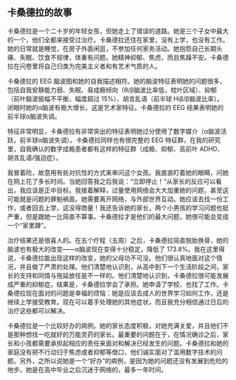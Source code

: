 ## 卡桑德拉的故事

  卡桑德拉是一个二十岁的年轻女孩，但她走上了错误的道路。她是三个子女中最大的一个，他们全都来接受过治疗。卡桑德拉还住在家里，没有上学，也没有工作。她的日常就是睡觉，在房子外面闲逛，不参加任何家务活动。她抱怨自己长期头痛、失眠、饮食不规律，体重有问题。她精神抑郁、焦虑，而且焦躁不安。卡桑德拉在问卷里将自己归类为完美主义者和有艺术气质的人。

  卡桑德拉的 EEG 脑波图和她的自我描述相符。她的脑波特征表明她的问题很多，包括自我安静能力弱、失眠、易成瘾倾向（θ/β脑波比率低，枕叶区域）、抑郁（前叶脑波振幅不平衡，幅度超过 15%）、胡言乱语（前半球 Hiβ/β脑波比率）。闭眼时她的α脑波有极大增长，这是艺术家特征。卡桑德拉的 EEG 结果表明她的前半球α脑波失调。

  特征非常明显，卡桑德拉有非常突出的特征表明她过分使用了数字媒介（α脑波活跃，前半球α脑波失调）。卡桑德拉同样也有很完整的 EEG 特征群，在我的研究里，自我确认的数字成瘾患者都有这样的特征群（成瘾、抑郁、高前叶 ADHD、胡言乱语/强迫症）。

  我冒着险，故意用有些对抗性的方式来审问这个女孩。我直直盯着她的眼睛，问她在网上花了多长时间。当她回答我之后我说：“立即停止！”从家长的反应可以看出，我应该是正中目标。我接着解释，过量使用网络会大大加重她的问题，甚至这可能就是问题的罪魁祸首。她需要离开网络，与外部世界互动。她应该去找一份工作，或者回去上学，这没得商量！我还告诉她的家长，两个小男孩的学习问题也挺严重，但是跟她一比简直不算事。卡桑德拉才是他们的最大问题，她很可能会变成一个“家里蹲”。

  治疗结果还是很喜人的。在五个疗程（五周）之后，卡桑德拉简直脱胎换骨，她的脑波也有极大的改变——α脑波现在变得十分稳定，降低了 173.8%。我在这里得说，卡桑德拉能出现这样的改变，她的父母功不可没。他们很认真地面对这个情况，并且做了严肃的处理。他们清楚地认识到，从高中到下一个生活阶段之间，家长的支持和同情与拖延放任是不一样的。他们清楚地认识到，卡桑德拉很可能发展成严重的抑郁症。结果是，卡桑德拉学会了承担。她申请了学校，也找了工作。卡桑德拉现在面对的问题是幸福的烦恼：她是应该去成人的世界学习如何工作，还是继续上学接受教育。现在可以着手处理她的其他症状，而且我充分相信通过日后的治疗这些都可以解决。

  卡桑德拉是一个比较好办的病例。她的家长态度积极，对她充满关爱，并且他们不是那种想找一吃就好的万能灵药的家长。最重要的问题在于，在情况确诊之后，家长和小孩都需要承担起相应的责任来面对和解决已经发生的问题。卡桑德拉和她的家庭没有把不行动归于焦虑或者抑郁等借口，他们诚实面对了滥用数字技术的问题。另外，之所以说她是一个“好办”的病例，是因为她的问题还没有发展到危险的地步。她是在高中毕业之后沉迷于网络的，最多一年时间。